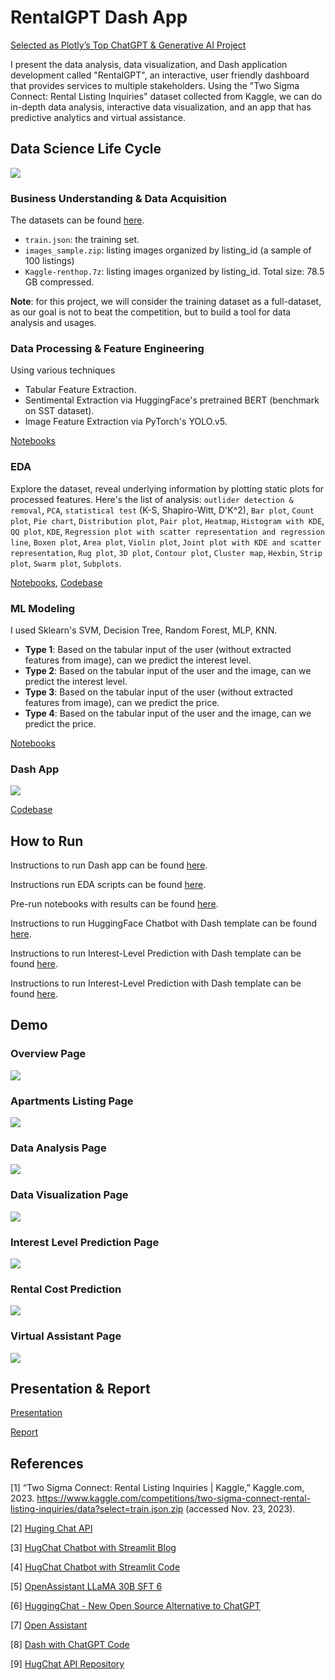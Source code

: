 # RentalGPT Dash App 

[Selected as Plotly’s Top ChatGPT & Generative AI Project](https://plotly.com/examples/generative-ai-chatgpt/)

I present the data analysis, data visualization, and Dash application development called "RentalGPT", an interactive, user friendly dashboard that provides services to multiple stakeholders. Using the "Two Sigma Connect: Rental Listing Inquiries" dataset collected from Kaggle, we can do in-depth data analysis, interactive data visualization, and an app that has predictive analytics and virtual assistance.

## Data Science Life Cycle
![](https://raw.githubusercontent.com/mnguyen0226/rental_gpt_dash/main/dash/assets/photos/data_science_life_cycle.png)

### Business Understanding & Data Acquisition
The datasets can be found [here]((https://www.kaggle.com/competitions/two-sigma-connect-rental-listing-inquiries/data?select=train.json.zip)).
- `train.json`: the training set.
- `images_sample.zip`: listing images organized by listing_id (a sample of 100 listings)
- `Kaggle-renthop.7z`: listing images organized by listing_id. Total size: 78.5 GB compressed.

**Note**: for this project, we will consider the training dataset as a full-dataset, as our goal is not to beat the competition, but to build a tool for data analysis and usages.

### Data Processing & Feature Engineering
Using various techniques
- Tabular Feature Extraction.
- Sentimental Extraction via HuggingFace's pretrained BERT (benchmark on SST dataset).
- Image Feature Extraction via PyTorch's YOLO.v5.

[Notebooks](https://github.com/mnguyen0226/rental_gpt_dash/tree/main/notebooks)

### EDA
Explore the dataset, reveal underlying information by plotting static plots for processed features. Here's the list of analysis: `outlider detection & removal`, `PCA`, `statistical test` (K-S, Shapiro-Witt, D'K^2), `Bar plot`, `Count plot`, `Pie chart`, `Distribution plot`, `Pair plot`, `Heatmap`, `Histogram with KDE`, `QQ plot`, `KDE`, `Regression plot with scatter representation and regression line`, `Boxen plot`, `Area plot`, `Violin plot`, `Joint plot with KDE and scatter representation`, `Rug plot`, `3D plot`, `Contour plot`, `Cluster map`, `Hexbin`, `Strip plot`, `Swarm plot`, `Subplots`.

[Notebooks](https://github.com/mnguyen0226/rental_gpt_dash/tree/main/notebooks), [Codebase](https://github.com/mnguyen0226/rental_gpt_dash/tree/main/eda)

### ML Modeling
I used Sklearn's SVM, Decision Tree, Random Forest, MLP, KNN.
- **Type 1**: Based on the tabular input of the user (without extracted features from image), can we predict the interest level. 
- **Type 2**: Based on the tabular input of the user and the image, can we predict the interest level.
- **Type 3**: Based on the tabular input of the user (without extracted features from image), can we predict the price. 
- **Type 4**: Based on the tabular input of the user and the image, can we predict the price.

[Notebooks](https://github.com/mnguyen0226/rental_gpt_dash/tree/main/notebooks)

### Dash App
![](https://raw.githubusercontent.com/mnguyen0226/rental_gpt_dash/main/dash/assets/photos/rental_gpt_dash_architecture.png)

[Codebase](https://github.com/mnguyen0226/rental_gpt_dash/tree/main/dash)

## How to  Run
Instructions to run Dash app can be found [here](https://github.com/mnguyen0226/rental_gpt_dash/tree/main/dash).

Instructions run EDA scripts can be found [here](https://github.com/mnguyen0226/rental_gpt_dash/tree/main/eda).

Pre-run notebooks with results can be found [here](https://github.com/mnguyen0226/rental_gpt_dash/tree/main/notebooks).

Instructions to run HuggingFace Chatbot with Dash template can be found [here](https://github.com/mnguyen0226/rental_gpt_dash/tree/main/experimentation/dash_llama_chatbot).

Instructions to run Interest-Level Prediction with Dash template can be found [here](https://github.com/mnguyen0226/rental_gpt_dash/tree/main/experimentation/interest_level_prediction_with_images).

Instructions to run Interest-Level Prediction with Dash template can be found [here](https://github.com/mnguyen0226/rental_gpt_dash/tree/main/experimentation/streamlit_llama_chatbot).

## Demo
### Overview Page
![](https://raw.githubusercontent.com/mnguyen0226/rental_gpt_dash/main/dash/assets/photos/overview_page.png)

### Apartments Listing Page
![](https://raw.githubusercontent.com/mnguyen0226/rental_gpt_dash/main/dash/assets/photos/apartments_listing_page.png)

### Data Analysis Page
![](https://raw.githubusercontent.com/mnguyen0226/rental_gpt_dash/main/dash/assets/photos/data_analysis_page.png)

### Data Visualization Page
![](https://raw.githubusercontent.com/mnguyen0226/rental_gpt_dash/main/dash/assets/photos/data_visualization_page.png)

### Interest Level Prediction Page
![](https://raw.githubusercontent.com/mnguyen0226/rental_gpt_dash/main/dash/assets/photos/interest_level_prediction_page.png)

### Rental Cost Prediction
![](https://raw.githubusercontent.com/mnguyen0226/rental_gpt_dash/main/dash/assets/photos/rental_cost_prediction_page.png)

### Virtual Assistant Page
![](https://raw.githubusercontent.com/mnguyen0226/rental_gpt_dash/main/dash/assets/photos/virtual_assistant_page.png)

## Presentation & Report
[Presentation](https://drive.google.com/file/d/1HcpBD1MUuS_IeT_DyAOe_HxpaHu78R9W/view?usp=sharing)

[Report](https://github.com/mnguyen0226/rental_gpt_dash/blob/main/docs/report.pdf)

## References
[1] “Two Sigma Connect: Rental Listing Inquiries | Kaggle,” Kaggle.com, 2023. https://www.kaggle.com/competitions/two-sigma-connect-rental-listing-inquiries/data?select=train.json.zip (accessed Nov. 23, 2023).

‌[2] [Huging Chat API](https://github.com/Soulter/hugging-chat-api)

[3] [HugChat Chatbot with Streamlit Blog](https://blog.streamlit.io/how-to-build-an-llm-powered-chatbot-with-streamlit/)

[4] [HugChat Chatbot with Streamlit Code](https://github.com/dataprofessor/hugchat/blob/master/app_v3.py)

[5] [OpenAssistant LLaMA 30B SFT 6](https://huggingface.co/OpenAssistant/oasst-sft-6-llama-30b-xor)

[6] [HuggingChat - New Open Source Alternative to ChatGPT](https://www.youtube.com/watch?v=7QChacb3-00)

[7] [Open Assistant](https://open-assistant.io/)

[8] [Dash with ChatGPT Code](https://github.com/plotly/dash-sample-apps/blob/main/apps/dash-gpt3-chatbot/app.py)

[9] [HugChat API Repository](https://github.com/Soulter/hugging-chat-api/tree/master)
